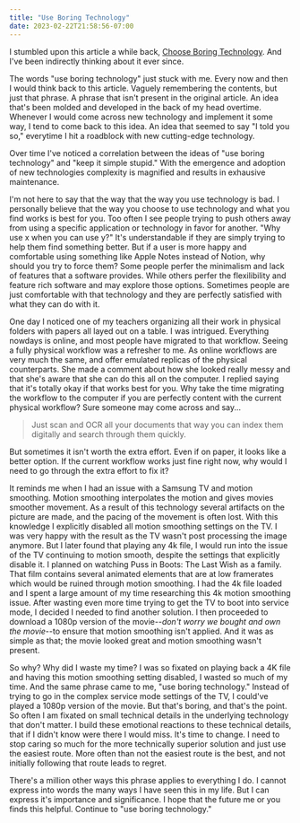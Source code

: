 ```yaml
---
title: "Use Boring Technology"
date: 2023-02-22T21:58:56-07:00
---
```


I stumbled upon this article a while back, [Choose Boring Technology](https://mcfunley.com/choose-boring-technology).
And I've been indirectly thinking about it ever since.

The words "use boring technology" just stuck with me.
Every now and then I would think back to this article.
Vaguely remembering the contents, but just that phrase.
A phrase that isn't present in the original article.
An idea that's been molded and developed in the back of my head overtime.
Whenever I would come across new technology and implement it some way, I tend to come back to this idea.
An idea that seemed to say "I told you so," everytime I hit a roadblock with new cutting-edge technology.

Over time I've noticed a correlation between the ideas of "use boring technology" and "keep it simple stupid."
With the emergence and adoption of new technologies complexity is magnified and results in exhausive maintenance.

I'm not here to say that the way that the way you use technology is bad.
I personally believe that the way you choose to use technology and what you find works is best for you.
Too often I see people trying to push others away from using a specific application or technology in favor for another.
"Why use x when you can use y?"
It's understandable if they are simply trying to help them find something better.
But if a user is more happy and comfortable using something like Apple Notes instead of Notion, why should you try to force them?
Some people perfer the minimalism and lack of features that a software provides.
While others perfer the flexilibility and feature rich software and may explore those options.
Sometimes people are just comfortable with that technology and they are perfectly satisfied with what they can do with it.

One day I noticed one of my teachers organizing all their work in physical folders with papers all layed out on a table.
I was intrigued.
Everything nowdays is online, and most people have migrated to that workflow.
Seeing a fully physical workflow was a refresher to me.
As online workflows are very much the same, and offer emulated replicas of the physical counterparts.
She made a comment about how she looked really messy and that she's aware that she can do this all on the computer.
I replied saying that it's totally okay if that works best for you.
Why take the time migrating the workflow to the computer if you are perfectly content with the current physical workflow?
Sure someone may come across and say...

> Just scan and OCR all your documents that way you can index them digitally and search through them quickly.

But sometimes it isn't worth the extra effort.
Even if on paper, it looks like a better option.
If the current workflow works just fine right now, why would I need to go through the extra effort to fix it?

It reminds me when I had an issue with a Samsung TV and motion smoothing.
Motion smoothing interpolates the motion and gives movies smoother movement.
As a result of this technology several artifacts on the picture are made, and the pacing of the movement is often lost.
With this knowledge I explicitly disabled all motion smoothing settings on the TV.
I was very happy with the result as the TV wasn't post processing the image anymore.
But I later found that playing any 4k file, I would run into the issue of the TV continuing to motion smooth, despite the settings that explicitly disable it.
I planned on watching Puss in Boots: The Last Wish as a family.
That film contains several animated elements that are at low framerates which would be ruined through motion smoothing.
I had the 4k file loaded and I spent a large amount of my time researching this 4k motion smoothing issue.
After wasting even more time trying to get the TV to boot into service mode, I decided I needed to find another solution.
I then proceeded to download a 1080p version of the movie--*don't worry we bought and own the movie*--to ensure that motion smoothing isn't applied.
And it was as simple as that; the movie looked great and motion smoothing wasn't present.

So why? 
Why did I waste my time?
I was so fixated on playing back a 4K file and having this motion smoothing setting disabled, I wasted so much of my time.
And the same phrase came to me, "use boring technology."
Instead of trying to go in the complex service mode settings of the TV, I could've played a 1080p version of the movie.
But that's boring, and that's the point.
So often I am fixated on small technical details in the underlying technology that don't matter.
I build these emotional reactions to these technical details, that if I didn't know were there I would miss.
It's time to change.
I need to stop caring so much for the more technically superior solution and just use the easiest route.
More often than not the easiest route is the best, and not initially following that route leads to regret.

There's a million other ways this phrase applies to everything I do.
I cannot express into words the many ways I have seen this in my life.
But I can express it's importance and significance.
I hope that the future me or you finds this helpful.
Continue to "use boring technology."
